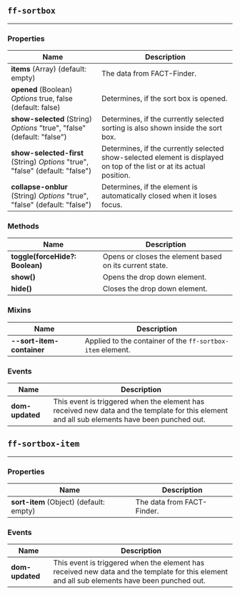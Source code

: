 ## `ff-sortbox`
___
### Properties
| Name | Description |
| ---- | ----------- |
| **items** (Array) (default: empty) | The data from FACT-Finder. |
| **opened** (Boolean) *Options* true, false (default: false) | Determines, if the sort box is opened. |
| **show-selected** (String) *Options* "true", "false" (default: "false") | Determines, if the currently selected sorting is also shown inside the sort box. |
| **show-selected-first** (String) *Options* "true", "false" (default: "false") | Determines, if the currently selected show-selected element is displayed on top of the list or at its actual position. |
| **collapse-onblur** (String) *Options* "true", "false" (default: "false") | Determines, if the element is automatically closed when it loses focus. |

### Methods
| Name | Description |
| ---- | ----------- |
| **toggle(forceHide?: Boolean)** | Opens or closes the element based on its current state. |
| **show()** | Opens the drop down element. |
| **hide()** | Closes the drop down element. |

### Mixins
| Name | Description |
| ---- | ----------- |
| **--sort-item-container** |  Applied to the container of the `ff-sortbox-item` element. |

### Events
| Name | Description |
| ---- | ----------- |
| **dom-updated** | This event is triggered when the element has received new data and the template for this element and all sub elements have been punched out. |

## `ff-sortbox-item`
___
### Properties
| Name | Description |
| ---- | ----------- |
| **sort-item** (Object) (default: empty) | The data from FACT-Finder. |

### Events
| Name | Description |
| ---- | ----------- |
| **dom-updated** | This event is triggered when the element has received new data and the template for this element and all sub elements have been punched out. |
